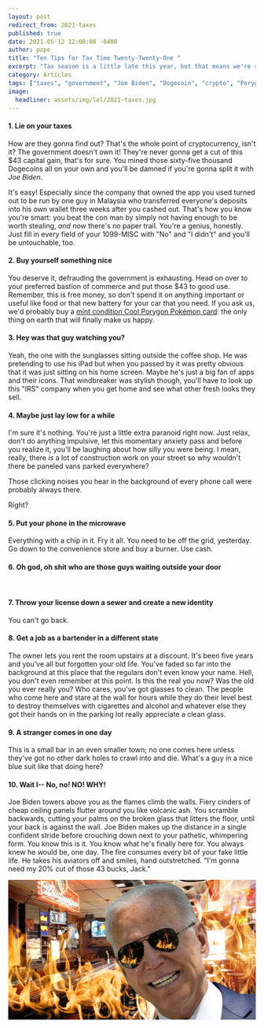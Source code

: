 ```yaml
---
layout: post
redirect_from: 2021-taxes
published: true
date: 2021-05-12 12:00:00 -0400
author: pope
title: "Ten Tips for Tax Time Twenty-Twenty-One "
excerpt: "Tax season is a little late this year, but that means we're right on time with patented tips to help make it as painless as possible."
category: Articles
tags: ["taxes", "government", "Joe Biden", "Dogecoin", "crypto", "Porygon", "justified paranoia", "drinking", "IRS", "going into hiding", "Jack", "here's the deal", "DOGE", "I'm sure it'll work out fine", "those taxes are never getting paid", "USA USA USA", "this is completely real"]
image:
  headliner: assets/img/lol/2021-taxes.jpg
---
```


#### 1. Lie on your taxes
How are they gonna find out? That's the whole point of cryptocurrency, isn't it? The government doesn't own it! They're never gonna get a cut of this $43 capital gain, that's for sure. You mined those sixty-five thousand Dogecoins all on your own and you'll be damned if you're gonna split it with *Joe Biden*. 

It's easy! Especially since the company that owned the app you used turned out to be run by one guy in Malaysia who transferred everyone's deposits into his own wallet three weeks after you cashed out. That's how you know you're smart: you beat the con man by simply not having enough to be worth stealing, *and* now there's no paper trail. You're a genius, honestly. Just fill in every field of your 1099-MISC with "No" and "I didn't" and you'll be untouchable, too.

#### 2. Buy yourself something nice
You deserve it, defrauding the government is exhausting. Head on over to your preferred bastion of commerce and put those $43 to good use. Remember, this is free money, so don't spend it on anything important or useful like food or that new battery for your car that you need. If you ask us, we'd probably buy a [mint condition Cool Porygon Pokémon card](https://www.ebay.com/itm/313506857487?hash=item48fe77020f:g:F20AAOSwcW9ghbrk): the only thing on earth that will finally make us happy.

#### 3. Hey was that guy watching you?
Yeah, the one with the sunglasses sitting outside the coffee shop. He was pretending to use his iPad but when you passed by it was pretty obvious that it was just sitting on his home screen. Maybe he's just a big fan of apps and their icons. That windbreaker was stylish though, you'll have to look up this "IRS" company when you get home and see what other fresh looks they sell.

#### 4. Maybe just lay low for a while
I'm sure it's nothing. You're just a little extra paranoid right now. Just relax, don't do anything impulsive, let this momentary anxiety pass and before you realize it, you'll be laughing about how silly you were being. I mean, really, there *is* a lot of construction work on your street so why wouldn't there be paneled vans parked everywhere? 

Those clicking noises you hear in the background of every phone call were probably always there. 

Right?

#### 5. Put your phone in the microwave
Everything with a chip in it. Fry it all. You need to be off the grid, yesterday. Go down to the convenience store and buy a burner. Use cash. 

#### 6. Oh god, oh shit who are those guys waiting outside your door

<br />

#### 7. Throw your license down a sewer and create a new identity 
You can't go back.

#### 8. Get a job as a bartender in a different state
The owner lets you rent the room upstairs at a discount. It's been five years and you've all but forgotten your old life. You've faded so far into the background at this place that the regulars don't even know your name. Hell, you don't even remember at this point. Is this the real you now? Was the old you ever really you? Who cares, you've got glasses to clean. The people who come here and stare at the wall for hours while they do their level best to destroy themselves with cigarettes and alcohol and whatever else they got their hands on in the parking lot really appreciate a clean glass. 

#### 9. A stranger comes in one day
This is a small bar in an even smaller town; no one comes here unless they've got no other dark holes to crawl into and die. What's a guy in a nice blue suit like that doing here?

#### 10. Wait I-- No, no! NO! WHY!
Joe Biden towers above you as the flames climb the walls. Fiery cinders of cheap ceiling panels flutter around you like volcanic ash. You scramble backwards, cutting your palms on the broken glass that litters the floor, until your back is against the wall. Joe Biden makes up the distance in a single confident stride before crouching down next to your pathetic, whimpering form. You know this is it. You know what he's finally here for. You always knew he would be, one day. The fire consumes every bit of your fake little life. He takes his aviators off and smiles, hand outstretched. "I'm gonna need my 20% cut of those 43 bucks, Jack."

![Here's the deal](/assets/img/lol/biden-fire.jpg)